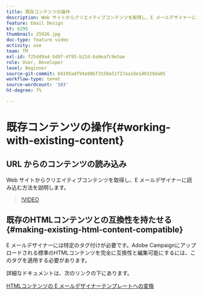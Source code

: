```yaml
---
title: 既存コンテンツの操作
description: Web サイトからクリエイティブコンテンツを取得し、E メールデザイナーに読み込む方法を説明します。
feature: Email Design
kt: 6295
thumbnail: 25926.jpg
doc-type: feature video
activity: use
team: TM
exl-id: f25dd9a4-5d97-4f95-b21d-6a9eafc9e5ae
role: User, Developer
level: Beginner
source-git-commit: 84195adf94a98bf3150a51f17aa1de1d0329da05
workflow-type: tm+mt
source-wordcount: '103'
ht-degree: 7%

---
```


# 既存コンテンツの操作{#working-with-existing-content}

## URL からのコンテンツの読み込み

Web サイトからクリエイティブコンテンツを取得し、E メールデザイナーに読み込む方法を説明します。

>[!VIDEO](https://video.tv.adobe.com/v/25926?quality=12)

## 既存のHTMLコンテンツとの互換性を持たせる {#making-existing-html-content-compatible}

E メールデザイナーには特定のタグ付けが必要です。Adobe Campaignにアップロードされる標準のHTMLコンテンツを完全に互換性と編集可能にするには、このタグを適用する必要があります。

詳細なドキュメントは、次のリンクの下にあります。

[HTMLコンテンツの E メールデザイナーテンプレートへの変換](https://experienceleague.adobe.com/docs/campaign-standard/using/designing-content/building-email-content/using-existing-content.html?lang=en)
